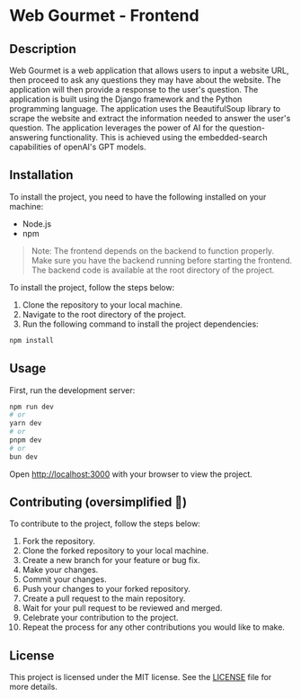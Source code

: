 # Web Gourmet - Frontend

## Description
Web Gourmet is a web application that allows users to input a website URL, then proceed to ask any questions they may
have about the website.
The application will then provide a response to the user's question.
The application is built
using the Django framework and the Python programming language.
The application uses the BeautifulSoup library to scrape the website and extract the information needed to answer
the user's question.
The application leverages the power of AI for the question-answering functionality.
This is achieved using the embedded-search capabilities of openAI's GPT models.

## Installation
To install the project, you need to have the following installed on your machine:
- Node.js
- npm

> Note: The frontend depends on the backend to function properly. Make sure you have the backend running before starting the frontend.
> The backend code is available at the root directory of the project.

To install the project, follow the steps below:
1. Clone the repository to your local machine.
2. Navigate to the root directory of the project.
3. Run the following command to install the project dependencies:
```bash
npm install
```

## Usage

First, run the development server:

```bash
npm run dev
# or
yarn dev
# or
pnpm dev
# or
bun dev
```

Open [http://localhost:3000](http://localhost:3000) with your browser to view the project.

## Contributing (oversimplified 🤣)
To contribute to the project, follow the steps below:
1. Fork the repository.
2. Clone the forked repository to your local machine.
3. Create a new branch for your feature or bug fix.
4. Make your changes.
5. Commit your changes.
6. Push your changes to your forked repository.
7. Create a pull request to the main repository.
8. Wait for your pull request to be reviewed and merged.
9. Celebrate your contribution to the project.
10. Repeat the process for any other contributions you would like to make.

## License
This project is licensed under the MIT license. See the [LICENSE](LICENSE) file for more details.